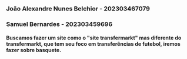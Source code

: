 ### João Alexandre Nunes Belchior - 202303467079
### Samuel Bernardes - 202303459696

#### Buscamos fazer um site como o  "site transfermarkt" mas diferente do transfermarkt, que tem seu foco em transferências de futebol, iremos fazer sobre basquete.

